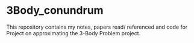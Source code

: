 # 3Body_conundrum

This repository contains my notes, papers read/ referenced and code for Project on approximating the 3-Body Problem project.
